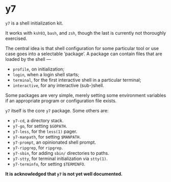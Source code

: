 # y7

`y7` is a shell initialization kit.

It works with `ksh93`, `bash`, and `zsh`,
though the last is currently not thoroughly exercised.

The central idea is that shell configuration for some particular tool
or use case goes into a selectable ‘package’.
A package can contain files that are loaded by the shell —
- `profile`, on initialization;
- `login`, when a login shell starts;
- `terminal`, for the first interactive shell in a particular terminal;
- `interactive`, for any interactive (sub-)shell.

Some packages are very simple, merely setting some environment variables
if an appropriate program or configuration file exists.

`y7` itself is the core `y7` package. Some others are:

- `y7-cd`, a directory stack.
- `y7-go`, for setting `$GOPATH`.
- `y7-less`, for the `less(1)` pager.
- `y7-manpath`, for setting `$MANPATH`.
- `y7-prompt`, an opinionated shell prompt.
- `y7-ripgrep`, for `ripgrep`.
- `y7-sbin`, for adding `sbin/` directories to paths.
- `y7-stty`, for terminal initialization via `stty(1)`.
- `y7-terminfo`, for setting `$TERMINFO`.

**It is acknowledged that `y7` is not yet well documented.**
